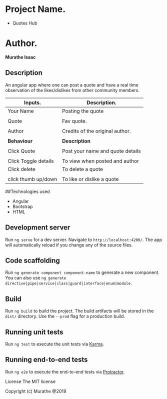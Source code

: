 # Project Name.
- Quotes Hub
# Author.
**Murathe Isaac**

## Description
An angular app where one can post a quote and have a real time observation of the likes/dislikes from other community members.

| Inputs.                  | Description.                                            |
|--------------------------|---------------------------------------------------------|
| Your Name                | Posting the quote                                       |
|                          |                                                         |
| Quote                    | Fav quote.                                              |
|                          |                                                         |
| Author                   |Credits of the original author.                          |
|                          |                                                         |
| **Behaviour**            | **Description**                                         |
|                          |                                                         |
| Click Quote              | Post your name and quote details                        |
|                          |                                                         |
| Click Toggle details     | To view when posted and author                          |                                        |                          |                                                         |
| Click delete             | To delete a quote                                       |
|                          |                                                         |
| click thumb up/down      | To like or dislike a quote                              |


##Technologies used
- Angular 
- Bootstrap
- HTML


## Development server

Run `ng serve` for a dev server. Navigate to `http://localhost:4200/`. The app will automatically reload if you change any of the source files.

## Code scaffolding

Run `ng generate component component-name` to generate a new component. You can also use `ng generate directive|pipe|service|class|guard|interface|enum|module`.

## Build

Run `ng build` to build the project. The build artifacts will be stored in the `dist/` directory. Use the `--prod` flag for a production build.

## Running unit tests

Run `ng test` to execute the unit tests via [Karma](https://karma-runner.github.io).

## Running end-to-end tests

Run `ng e2e` to execute the end-to-end tests via [Protractor](http://www.protractortest.org/).

License
The MIT license

Copyright (c) Murathe @2019




